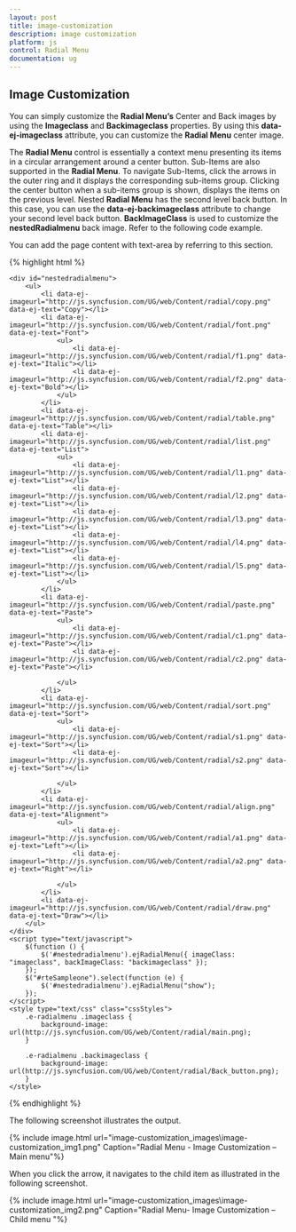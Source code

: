 ```yaml
---
layout: post
title: image-customization
description: image customization
platform: js
control: Radial Menu
documentation: ug
---
```


## Image Customization

You can simply customize the **Radial Menu’s** Center and Back images by using the **Imageclass** and **Backimageclass** properties. By using this **data-ej-imageclass** attribute, you can customize the **Radial Menu** center image. 

The **Radial Menu** control is essentially a context menu presenting its items in a circular arrangement around a center button. Sub-Items are also supported in the **Radial Menu**. To navigate Sub-Items, click the arrows in the outer ring and it displays the corresponding sub-items group. Clicking the center button when a sub-items group is shown, displays the items on the previous level. Nested **Radial Menu** has the second level back button. In this case, you can use the **data-ej-backimageclass** attribute to change your second level back button. **BackImageClass** is used to customize the **nestedRadialmenu** back image. Refer to the following code example.

You can add the page content with text-area by referring to this section.

{% highlight html %}


    <div id="nestedradialmenu">
        <ul>
            <li data-ej-imageurl="http://js.syncfusion.com/UG/web/Content/radial/copy.png" data-ej-text="Copy"></li>
            <li data-ej-imageurl="http://js.syncfusion.com/UG/web/Content/radial/font.png" data-ej-text="Font">
                <ul>
                    <li data-ej-imageurl="http://js.syncfusion.com/UG/web/Content/radial/f1.png" data-ej-text="Italic"></li>
                    <li data-ej-imageurl="http://js.syncfusion.com/UG/web/Content/radial/f2.png" data-ej-text="Bold"></li>
                </ul>
            </li>
            <li data-ej-imageurl="http://js.syncfusion.com/UG/web/Content/radial/table.png" data-ej-text="Table"></li>
            <li data-ej-imageurl="http://js.syncfusion.com/UG/web/Content/radial/list.png" data-ej-text="List">
                <ul>
                    <li data-ej-imageurl="http://js.syncfusion.com/UG/web/Content/radial/l1.png" data-ej-text="List"></li>
                    <li data-ej-imageurl="http://js.syncfusion.com/UG/web/Content/radial/l2.png" data-ej-text="List"></li>
                    <li data-ej-imageurl="http://js.syncfusion.com/UG/web/Content/radial/l3.png" data-ej-text="List"></li>
                    <li data-ej-imageurl="http://js.syncfusion.com/UG/web/Content/radial/l4.png" data-ej-text="List"></li>
                    <li data-ej-imageurl="http://js.syncfusion.com/UG/web/Content/radial/l5.png" data-ej-text="List"></li>
                </ul>
            </li>
            <li data-ej-imageurl="http://js.syncfusion.com/UG/web/Content/radial/paste.png" data-ej-text="Paste">
                <ul>
                    <li data-ej-imageurl="http://js.syncfusion.com/UG/web/Content/radial/c1.png" data-ej-text="Paste"></li>
                    <li data-ej-imageurl="http://js.syncfusion.com/UG/web/Content/radial/c2.png" data-ej-text="Paste"></li>

                </ul>
            </li>
            <li data-ej-imageurl="http://js.syncfusion.com/UG/web/Content/radial/sort.png" data-ej-text="Sort">
                <ul>
                    <li data-ej-imageurl="http://js.syncfusion.com/UG/web/Content/radial/s1.png" data-ej-text="Sort"></li>
                    <li data-ej-imageurl="http://js.syncfusion.com/UG/web/Content/radial/s2.png" data-ej-text="Sort"></li>

                </ul>
            </li>
            <li data-ej-imageurl="http://js.syncfusion.com/UG/web/Content/radial/align.png" data-ej-text="Alignment">
                <ul>
                    <li data-ej-imageurl="http://js.syncfusion.com/UG/web/Content/radial/a1.png" data-ej-text="Left"></li>
                    <li data-ej-imageurl="http://js.syncfusion.com/UG/web/Content/radial/a2.png" data-ej-text="Right"></li>

                </ul>
            </li>
            <li data-ej-imageurl="http://js.syncfusion.com/UG/web/Content/radial/draw.png" data-ej-text="Draw"></li>
        </ul>
    </div>
    <script type="text/javascript">
        $(function () {
            $('#nestedradialmenu').ejRadialMenu({ imageClass: "imageclass", backImageClass: "backimageclass" });
        });
        $("#rteSampleone").select(function (e) {
            $('#nestedradialmenu').ejRadialMenu("show");
        });
    </script>
    <style type="text/css" class="cssStyles">
        .e-radialmenu .imageclass {
            background-image: url(http://js.syncfusion.com/UG/web/Content/radial/main.png);
        }

        .e-radialmenu .backimageclass {
            background-image: url(http://js.syncfusion.com/UG/web/Content/radial/Back_button.png);
        }
    </style>


{% endhighlight %}



The following screenshot illustrates the output.

{% include image.html url="image-customization_images\image-customization_img1.png" Caption="Radial Menu - Image Customization – Main menu"%}

When you click the arrow, it navigates to the child item as illustrated in the following screenshot.

{% include image.html url="image-customization_images\image-customization_img2.png" Caption="Radial Menu- Image Customization – Child menu "%}



